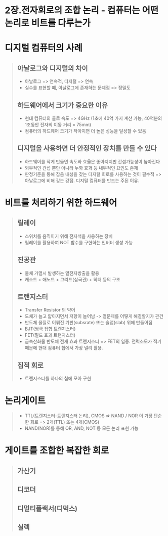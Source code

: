 2장.전자회로의 조합 논리 - 컴퓨터는 어떤 논리로 비트를 다루는가
=======================================
# 디지털 컴퓨터의 사례
> ## 아날로그와 디지털의 차이
> - 아날로그 => 연속적, 디지털 => 연속
> - 실수를 표현할 떄, 아날로그에 존재하는 문제점 => 정밀도
> ## 하드웨어에서 크기가 중요한 이유
> - 현대 컴퓨터의 클로 속도 => 4GHz (1초에 40억 가지 계산 가능, 40억분의 1초동안 전자의 이동 거리 = 75mm)
> - 컴퓨터의 하드웨어 크기가 작아지면 더 높은 성능을 달성할 수 있음
> ## 디지털을 사용하면 더 안정적인 장치를 만들 수 있다
> - 하드웨어를 작게 만들면 속도와 효율은 좋아지지만 간섭가능성이 높아진다
> - 외부적인 간섭 뿐만 아니라 누화 효과 등 내부적인 요인도 존재
> - 판정기준을 통해 잡음 내성을 갖는 디지털 회로를 사용하는 것이 필수적 => 아날로그에 비해 갖는 강점. 디지털 컴퓨터를 만드는 주된 이유.
> 
# 비트를 처리하기 위한 하드웨어
> ## 릴레이
> - 스위치를 움직이기 위해 전자석을 사용하는 장치
> - 릴레이를 활용하여 NOT 함수를 구현하는 인버터 생성 가능
> ## 진공관
> - 물체 가열시 발생하는 열전자방출을 활용
> - 캐소드 + 애노드 + 그리드(삼극관) + 히터 등의 구조
> ## 트랜지스터
> - Transfer Resistor 의 약어
>  - 도체가 늘고 얇아지면서 저항이 늘어남 -> 열문제를 어떻게 해결할지가 관건
>  - 반도체 물질로 이뤄진 기판(subsrate) 또는 슬랩(slab) 위에 만들어짐
>  - BJT(쌍극 접합 트랜지스터) 
>  - FET(필드 효과 트랜지스터) 
>  - 금속산화물 반도체 전개 효과 트랜지스터 => FET의 일종. 전력소모가 적기 때문에 현대 컴퓨터 칩에서 가장 널리 활용.
>  ## 집적 회로 
>  - 트렌지스터를 하나의 칩에 모아 구현
# 논리게이트
> - TTL(트랜지스터-트랜지스터 논리), CMOS => NAND / NOR 이 가장 단순한 회로 => 2개(TTL) 또는 4개(CMOS) 
> - NAND(NOR)를 통해 OR, AND, NOT 등 모든 논리 표현 가능
# 게이트를 조합한 복잡한 회로
> ## 가산기
> ## 디코더
> ## 디멀티플랙서(디먹스)
> ## 실렉
